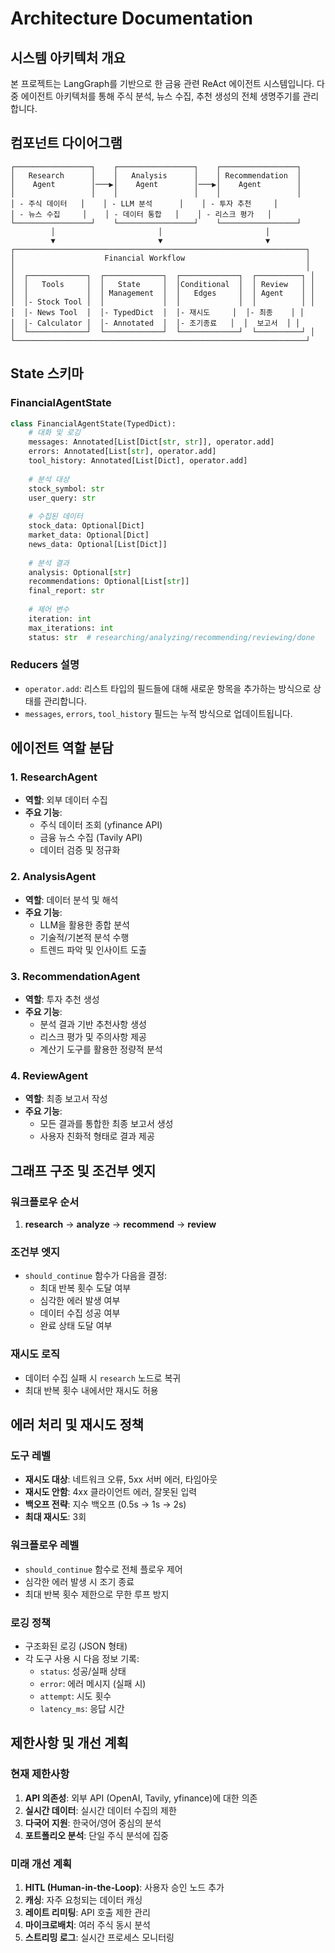 # Architecture Documentation

## 시스템 아키텍처 개요

본 프로젝트는 LangGraph를 기반으로 한 금융 관련 ReAct 에이전트 시스템입니다. 다중 에이전트 아키텍처를 통해 주식 분석, 뉴스 수집, 추천 생성의 전체 생명주기를 관리합니다.

## 컴포넌트 다이어그램

```
┌─────────────────┐    ┌─────────────────┐    ┌─────────────────┐
│   Research      │    │   Analysis      │    │ Recommendation  │
│    Agent        │───▶│    Agent        │───▶│    Agent        │
│                 │    │                 │    │                 │
│ - 주식 데이터   │    │ - LLM 분석      │    │ - 투자 추천     │
│ - 뉴스 수집     │    │ - 데이터 통합   │    │ - 리스크 평가   │
└─────────────────┘    └─────────────────┘    └─────────────────┘
         │                       │                       │
         ▼                       ▼                       ▼
┌─────────────────────────────────────────────────────────────────┐
│                    Financial Workflow                           │
│                                                                 │
│  ┌─────────────┐  ┌─────────────┐  ┌─────────────┐  ┌──────────┐ │
│  │   Tools     │  │   State     │  │Conditional  │  │ Review   │ │
│  │             │  │ Management  │  │   Edges     │  │ Agent    │ │
│  │- Stock Tool │  │             │  │             │  │          │ │
│  │- News Tool  │  │- TypedDict  │  │- 재시도     │  │- 최종    │ │
│  │- Calculator │  │- Annotated  │  │- 조기종료   │  │  보고서  │ │
│  └─────────────┘  └─────────────┘  └─────────────┘  └──────────┘ │
└─────────────────────────────────────────────────────────────────┘
```

## State 스키마

### FinancialAgentState

```python
class FinancialAgentState(TypedDict):
    # 대화 및 로깅
    messages: Annotated[List[Dict[str, str]], operator.add]
    errors: Annotated[List[str], operator.add]
    tool_history: Annotated[List[Dict], operator.add]
    
    # 분석 대상
    stock_symbol: str
    user_query: str
    
    # 수집된 데이터
    stock_data: Optional[Dict]
    market_data: Optional[Dict]
    news_data: Optional[List[Dict]]
    
    # 분석 결과
    analysis: Optional[str]
    recommendations: Optional[List[str]]
    final_report: str
    
    # 제어 변수
    iteration: int
    max_iterations: int
    status: str  # researching/analyzing/recommending/reviewing/done
```

### Reducers 설명

- `operator.add`: 리스트 타입의 필드들에 대해 새로운 항목을 추가하는 방식으로 상태를 관리합니다.
- `messages`, `errors`, `tool_history` 필드는 누적 방식으로 업데이트됩니다.

## 에이전트 역할 분담

### 1. ResearchAgent
- **역할**: 외부 데이터 수집
- **주요 기능**:
  - 주식 데이터 조회 (yfinance API)
  - 금융 뉴스 수집 (Tavily API)
  - 데이터 검증 및 정규화

### 2. AnalysisAgent
- **역할**: 데이터 분석 및 해석
- **주요 기능**:
  - LLM을 활용한 종합 분석
  - 기술적/기본적 분석 수행
  - 트렌드 파악 및 인사이트 도출

### 3. RecommendationAgent
- **역할**: 투자 추천 생성
- **주요 기능**:
  - 분석 결과 기반 추천사항 생성
  - 리스크 평가 및 주의사항 제공
  - 계산기 도구를 활용한 정량적 분석

### 4. ReviewAgent
- **역할**: 최종 보고서 작성
- **주요 기능**:
  - 모든 결과를 통합한 최종 보고서 생성
  - 사용자 친화적 형태로 결과 제공

## 그래프 구조 및 조건부 엣지

### 워크플로우 순서
1. **research** → **analyze** → **recommend** → **review**

### 조건부 엣지
- `should_continue` 함수가 다음을 결정:
  - 최대 반복 횟수 도달 여부
  - 심각한 에러 발생 여부
  - 데이터 수집 성공 여부
  - 완료 상태 도달 여부

### 재시도 로직
- 데이터 수집 실패 시 `research` 노드로 복귀
- 최대 반복 횟수 내에서만 재시도 허용

## 에러 처리 및 재시도 정책

### 도구 레벨
- **재시도 대상**: 네트워크 오류, 5xx 서버 에러, 타임아웃
- **재시도 안함**: 4xx 클라이언트 에러, 잘못된 입력
- **백오프 전략**: 지수 백오프 (0.5s → 1s → 2s)
- **최대 재시도**: 3회

### 워크플로우 레벨
- `should_continue` 함수로 전체 플로우 제어
- 심각한 에러 발생 시 조기 종료
- 최대 반복 횟수 제한으로 무한 루프 방지

### 로깅 정책
- 구조화된 로깅 (JSON 형태)
- 각 도구 사용 시 다음 정보 기록:
  - `status`: 성공/실패 상태
  - `error`: 에러 메시지 (실패 시)
  - `attempt`: 시도 횟수
  - `latency_ms`: 응답 시간

## 제한사항 및 개선 계획

### 현재 제한사항
1. **API 의존성**: 외부 API (OpenAI, Tavily, yfinance)에 대한 의존
2. **실시간 데이터**: 실시간 데이터 수집의 제한
3. **다국어 지원**: 한국어/영어 중심의 분석
4. **포트폴리오 분석**: 단일 주식 분석에 집중

### 미래 개선 계획
1. **HITL (Human-in-the-Loop)**: 사용자 승인 노드 추가
2. **캐싱**: 자주 요청되는 데이터 캐싱
3. **레이트 리미팅**: API 호출 제한 관리
4. **마이크로배치**: 여러 주식 동시 분석
5. **스트리밍 로그**: 실시간 프로세스 모니터링
